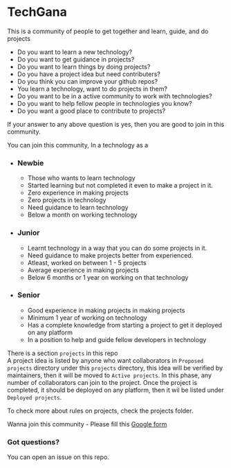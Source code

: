 # TechGana

This is a community of people to get together and learn, guide, and do projects

- Do you want to learn a new technology?
- Do you want to get guidance in projects?
- Do you want to learn things by doing projects?
- Do you have a project idea but need contributers?
- Do you think you can improve your github repos?
- You learn a technology, want to do projects in them?
- Do you want to be in a active community to work with technologies?
- Do you want to help fellow people in technologies you know?
- Do you want a good place to contribute to projects?

If your answer to any above question is yes, then you are good to join in this community.

You can join this community, In a technology as a

- ### Newbie

  - Those who wants to learn technology
  - Started learning but not completed it even to make a project in it.
  - Zero experience in making projects
  - Zero projects in technology
  - Need guidance to learn technology
  - Below a month on working technology

- ### Junior

  - Learnt technology in a way that you can do some projects in it.
  - Need guidance to make projects better from experienced.
  - Atleast, worked on between 1 - 5 projects
  - Average experience in making projects
  - Below 6 months or 1 year on working on that technology

- ### Senior
  - Good experience in making projects in making projects
  - Minimum 1 year of working on technology
  - Has a complete knowledge from starting a project to get it deployed on any platform
  - In a position to help and guide fellow developers in technology

There is a section `projects` in this repo  
A project idea is listed by anyone who want collaborators in `Proposed projects` directory under this `projects` directory, this idea will be verified by maintainers, then it will be moved to `Active projects`. In this phase, any number of collaborators can join to the project. Once the project is completed, it should be deployed on any platform, then it wil be listed under `Deployed projects`.

To check more about rules on projects, check the projects folder.

Wanna join this community - Please fill this [Google form](https://docs.google.com/forms/d/e/1FAIpQLSfNXCnff162WpqGfu9Y8aiEybtr30vL7IzGlP5FtYPHFLJnXQ/viewform?usp=sf_link)

### Got questions?

You can open an issue on this repo.
